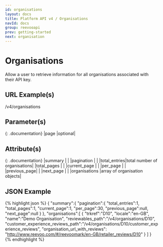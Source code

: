 ```yaml
---
id: organisations
layout: docs
title: Platform API v4 / Organisations
navId: docs
group: reevooapi
prev: getting-started
next: organisation
---
```


# Organisations
Allow a user to retrieve information for all organisations associated with their API key.

## URL Example(s)
/v4/organisations

## Parameter(s)

{: .documentation}
|page       |optional|

## Attribute(s)

{: .documentation}
|summary                                    |                             |
|<span class="indent-1">pagination</span>   |                             |
|<span class="indent-2">total_entries</span>|total number of organisations|
|<span class="indent-2">total_pages</span>  |                             |
|<span class="indent-2">current_page</span> |                             |
|<span class="indent-2">per_page</span>     |                             |
|<span class="indent-2">previous_page</span>|                             |
|<span class="indent-2">next_page</span>    |                             |
|organisations                              |array of organisation objects|

## JSON Example
{% highlight json %}
{
   "summary":{
      "pagination":{
         "total_entries":1,
         "total_pages":1,
         "current_page":1,
         "per_page":30,
         "previous_page":null,
         "next_page":null
      }
   },
   "organisations":[
      {
         "trkref":"D10",
         "locale":"en-GB",
         "name":"Demo Organisation",
         "reviewables_path":"/v4/organisations/D10",
         "customer_experience_reviews_path":"/v4/organisations/D10/customer_experience_reviews",
         "organisation_url_with_reviews": "http://www.reevoo.com/#/reevoomark/en-GB/retailer_reviews/D10"
      }
   ]
}
{% endhighlight %}
